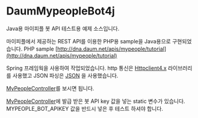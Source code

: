 DaumMypeopleBot4j
=================

Java용 마이피플 봇 API 테스트용 예제 소스입니다.

마이피플에서 제공하는 REST API를 이용한 PHP용 sample을 Java용으로 구현되었습니다.
PHP sample [http://dna.daum.net/apis/mypeople/tutorial](http://dna.daum.net/apis/mypeople/tutorial)

Spring 프레임웍을 사용하여 작업되었습니다.
http 통신은 [Httpclient4.x](http://hc.apache.org/httpcomponents-client-4.3.x/index.html) 라이브러리를 사용했고
JSON 파싱은 [JSON](https://github.com/douglascrockford/JSON-java) 을 사용했습니다.

[MyPeopleController](https://github.com/jeedy/DaumMypeopleBot4j/blob/master/src/jee/mypeoplebot/controller/MyPeopleController.java)를 보시면 됩니다.

[MyPeopleController](https://github.com/jeedy/DaumMypeopleBot4j/blob/master/src/jee/mypeoplebot/controller/MyPeopleController.java)에 발급 받은 봇 API key 값을 넣는 static 변수가 있습니다. MYPEOPLE_BOT_APIKEY 값을 반드시 넣은 후 테스트 하셔야 합니다.
